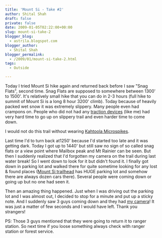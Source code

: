 ```yaml
---
title: 'Mount Si - Take #2'
author: Shital Shah
draft: false
private: false
date: 2009-01-05T02:22:00+00:00
slug: mount-si-take-2
blogger_blog:
  - astrila.blogspot.com
blogger_author:
  - Shital Shah
blogger_permalink:
  - /2009/01/mount-si-take-2.html
tags:
  - Outside

---
```

Today I tried Mount Si hike again and returned back before I saw "Snag Flats", second time. Snag Flats are supposed to somewhere between 1300' to 1500'. It's relatively small hike that you can do in 2-3 hours (full hike to summit of Mount Si is a long 8 hour 3200' climb). Today because of heavily packed wet snow it was extremely slippery. Many people even had crampons on. People who did not had any [traction devices][1] (like me) had very hard time to go up on slippery trail and even harder time to come down.

I would not do this trail without wearing [Kahtoola Microspikes][2].

Last time I'd to turn back at1250' because I'd started too late and it was getting dark. Today I got up to 1440' but still saw no sign of so called snag flats or a view point where Mailbox peak and Mt Rainier can be seen. But then I suddenly realized that I'd forgotten my camera on the trail during last water break! So I went down to look for it but didn't found it. I finally got down in parking lot and walked there for quite sometime looking for any lost & found places ([Mount Si trailhead][3] has HUGE parking lot and somehow there are always dozen cars there). Several people were coming down or going up but no one had seen it.

Then an amazing thing happened. Just when I was driving out the parking lot and I was almost out, I decided to stop for a minute and put up a sticky note. And I suddenly saw 3 guys coming down and they had [my camera][4]! It was just a matter of few seconds and I would have left. Thank you strangers!

PS: Those 3 guys mentioned that they were going to return it to ranger station. So next time if you loose something always check with ranger station or forest service.

 [1]: http://www.ems.com/catalog/subcategory_simple.jsp?FOLDER%3C%3Efolder_id=2534374302879862
 [2]: http://www.rei.com/product/774966
 [3]: http://maps.google.com/maps/ms?ie=UTF8&hl=en&msa=0&msid=104533212117189621673.00044d8c694b6da7eb931&ll=47.496618,-121.732464&spn=0.031315,0.090637&t=p&z=14
 [4]: http://www.kodak.com/eknec/PageQuerier.jhtml?pq-path=11592&pq-locale=en_US